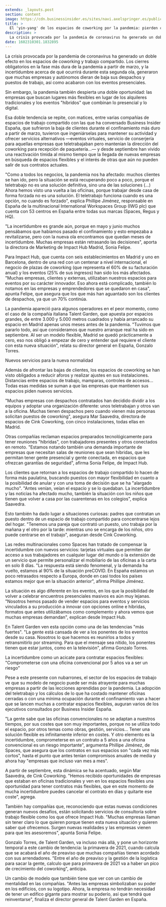 ```yaml
--- 
extends: _layouts.post 
section: content 
image: https://cdn.businessinsider.es/sites/navi.axelspringer.es/public/styles/1200/public/media/image/2020/10/persona-trabaja-mascarilla-espacio-cink-coworking-madrid-2092879.jpg?itok=8nUzTwgs 
title: > 
  El 'yin-yang' de los espacios de coworking por la pandemia: pierden clientes y eventos, pero esperan ganar empresas en búsqueda de flexibilidad 
description: > 
  La crisis provocada por la pandemia de coronavirus ha generado un doble efecto en los espacios de coworking y trabajo compartido."La respuesta está siendo fenomenal, y la demanda ha vuelto, estamos al 90% de la situación preCOVID.En España estamos un poco retrasados respecto a Europa, donde en casi todos los países estamos mejor que en la situación anterior", afirma Phillipe Jiménez.La situación es algo diferente en los eventos, en los que la posibilidad de volver a celebrar encuentros presenciales masivos es aún muy lejanas.Para que el mensaje sea nítido, los ponentes tienen que estar juntos, como en la televisión", afirma Gonzalo Torres. 
date: 1602310301.1832895 
--- 
```

La crisis provocada por la pandemia de coronavirus ha generado un doble efecto en los espacios de coworking y trabajo compartido. Los cierres obligatorios en la fase más dura de la pandemia a partir de marzo, y la incertidumbre acerca de qué ocurrirá durante esta segunda ola, generaron que muchas empresas y autónomos dieran de baja sus despachos y puestos de trabajo, así como acabaron con los eventos presenciales.

Sin embargo, la pandemia también despierta una doble oportunidad: las empresas que buscan lugares más flexibles en lugar de los alquileres tradicionales y los eventos "híbridos" que combinan lo presencial y lo digital.

Esa doble tendencia se repite, con matices, entre varias compañías de espacios de trabajo compartido con las que ha conversado Business Insider España, que sufrieron la baja de clientes durante el confinamiento más duro a partir de marzo, tuvieron que ingeniárselas para mantener su actividad y ofrecer servicios alternativos —eventos virtuales, servicio de conserjería para aquellas empresas que teletrabajaban pero mantenían la dirección del coworking para recepción de paquetería...— y desde septiembre han vivido una reactivación tímida al mismo tiempo que la llegada de nuevas empresas en búsqueda de espacios flexibles y el interés de otras que aún no pueden salir de sus contratos actuales.

"Como a todos los negocios, la pandemia nos ha afectado: muchos clientes se han ido, pero la situación se está recuperando poco a poco, porque el teletrabajo no es una solución definitiva, sino una de las soluciones (...) Ahora hemos visto una vuelta a las oficinas, porque trabajar desde casa de forma forzada no es una solución. El teletrabajo funciona cuando es una opción, no cuando es forzado", explica Phillipe Jiménez, responsable en España de la multinacional International Workspaces Group (IWG plc) que cuenta con 53 centros en España entre todas sus marcas (Spaces, Regus y HQ).

"La incertidumbre es grande aún, porque en mayo y junio muchos pensábamos que habíamos pasado el confinamiento y esto empezaba a revitalizarse, pero con la nueva ola encontramos que quedan meses de incertidumbre. Muchas empresas están retrasando las decisiones", aporta la directora de Marketing de Impact Hub Madrid, Sonia Felipe.

Para Impact Hub, que cuenta con seis establecimientos en Madrid y uno en Barcelona, dentro de una red con un centenar a nivel internacional, el negocio de plazas de coworking (que representa el 60% de su facturación anual) y los eventos (25% de sus ingresos) han sido los más afectados. "Muchas empresas, clientes y externas, utilizaban nuestros espacios para eventos por su carácter innovador. Eso ahora está complicado, también lo notamos en las empresas y emprendedores que se quedaron en casa", apunta Felipe, que asegura que los que más han aguantado son los clientes de despachos, ya que un 70% continúa.

La pandemia apareció para algunos operadores en el peor momento, como el caso de la compañía italiana Talent Garden, que apuesta por espacios grandes, de entre 3.000 y 5.000 metros cuadrados y había arrancado su espacio en Madrid apenas unos meses antes de la pandemia. "Tuvimos que pararlo todo, así que consideramos que nuestro arranque real ha sido en septiembre. Al ser un modelo flexible, Madrid se quedó prácticamente a cero, eso nos obligó a empezar de cero y entender qué requiere el cliente con esta nueva situación", relata su director general en España, Gonzalo Torres.

Nuevos servicios para la nueva normalidad

Además de afrontar las bajas de clientes, los espacios de coworking se han visto obligados a reducir aforos y realizar ajustes en sus instalaciones. Distancias entre espacios de trabajo, mamparas, controles de accesos... Todas esas medidas se suman a que las empresas que mantienen sus espacios piden nuevos servicios.

"Muchas empresas con despachos contratados han decidido dividir a los equipos y adoptar una organización diferente: unos teletrabajan y otros van a la oficina. Muchas tienen despachos pero cuando vienen más personas solicitan puestos de coworking", asegura Mar Saavedra, directora de espacios de Cink Coworking, con cinco instalaciones, todas ellas en Madrid.

Otras compañías reclaman espacios preparados tecnológicamente para tener reuniones "híbridas", con trabajadores presentes y otros conectados en remoto. "Estamos notando también una demanda importante de empresas que necesitan salas de reuniones que sean híbridas, que les permitan tener gente presencial y gente conectada, en espacios que ofrezcan garantías de seguridad", afirma Sonia Felipe, de Impact Hub.

Los clientes que retornan a los espacios de trabajo compartido lo hacen de forma más paulatina, buscando puestos con mayor flexibilidad en cuanto a la posibilidad de anular y con una toma de decisión que se ha "alargado mucho". "Antes venían, veían el espacio y se lo quedaban. La incertidumbre y las noticias ha afectado mucho, también la situación con los niños que tienen que volver a casa por las cuarentenas en los colegios", explica Saavedra.

Esto también ha dado lugar a situaciones curiosas: padres que contratan un puesto dentro de un espacio de trabajo compartido para concentrarse lejos del hogar. "Tenemos una pareja que contrató un puesto, uno trabaja por la mañana y el otro por la tarde: mientras uno se encarga de los niños, otro puede centrarse en el trabajo", aseguran desde Cink Coworking.

Las redes multinacionales como Spaces han tratado de compensar la incertidumbre con nuevos servicios: tarjetas virtuales que permiten dar acceso a sus trabajadores en cualquier lugar del mundo o la extensión de un servicio que permite personalizar el mobiliario de las oficinas a la carta en solo 8 días. "La respuesta está siendo fenomenal, y la demanda ha vuelto, estamos al 90% de la situación preCOVID. En España estamos un poco retrasados respecto a Europa, donde en casi todos los países estamos mejor que en la situación anterior", afirma Phillipe Jiménez.

La situación es algo diferente en los eventos, en los que la posibilidad de volver a celebrar encuentros presenciales masivos es aún muy lejanas. "Nosotros hemos pasado de vender espacios para eventos y servicios vinculados a su producción a innovar con opciones online e híbridas, formatos que antes utilizábamos como complemento y ahora vemos que muchas empresas demandan", explican desde Impact Hub.

En Talent Garden ven esta opción como una de las tendencias "más fuertes". "La gente está cansada de ver a los ponentes de los eventos desde su casa. Nosotros lo que hacemos es reunirlos a todos y retransmitirlo por streaming. Para que el mensaje sea nítido, los ponentes tienen que estar juntos, como en la televisión", afirma Gonzalo Torres.

La incertidumbre como un acicate para contratar espacios flexibles: "Comprometerse con una oficina convencional por 5 años va a ser un riesgo"

Pese a este presente con nubarrones, el sector de los espacios de trabajo ve que su modelo de negocio puede ser más atrayente para muchas empresas a partir de las lecciones aprendidas por la pandemia. La adopción del teletrabajo y los cálculos de lo que ha costado mantener oficinas cerradas o con una mínima ocupación durante el confinamiento van a hacer que se lancen muchas a contratar espacios flexibles, auguran varios de los ejecutivos consultados por Business Insider España.

"La gente sabe que las oficinas convencionales no se adaptan a nuestros tiempos, por sus costes que son muy importantes, porque no se utiliza todo el espacio, por otros temas como obras, gestión, servicios... Tener una solución flexible es infinitamente inferior en costes. Y otro elemento es la incertidumbre, comprometerse en un contrato a 5 años a una oficina convencional es un riesgo importante", argumenta Phillipe Jiménez, de Spaces, que asegura que los contratos en sus espacios son "cada vez más cortos", hasta el punto que antes tenían compromisos anuales de media y ahora hay "empresas que incluso van mes a mes".

A partir de septiembre, esta dinámica se ha acentuado, según Mar Saavedra, de Cink Coworking. "Hemos recibido oportunidades de empresas que estaban en oficinas tradicionales y ven en los espacios flexibles una oportunidad para tener contratos más flexibles, que en este momento de mucha incertidumbre puedes cancelar el contrato en días y quitarte ese coste", agrega.

También hay compañías que, reconociendo que estas nuevas condiciones generan nuevos desafíos, están solicitando servicios de consultoría sobre trabajo flexible como los que ofrece Impact Hub. "Muchas empresas llaman sin tener claro lo que quieren porque tienen esta nueva situación y quieren saber qué ofrecemos. Surgen nuevas realidades y las empresas vienen para que les asesoremos", apunta Sonia Felipe.

Gonzalo Torres, de Talent Garden, va incluso más allá, y pone un horizonte temporal a este cambio de tendencia: la primavera de 2021, cuando calcula que se acabará el año de preaviso que muchas compañías tienen acordado con sus arrendadores. "Entre el año de preaviso y la gestión de la logística para sacar la gente, calculo que para primavera de 2021 va a haber un pico de crecimiento del coworking", anticipa.

Un cambio de modelo que también tiene que ver con un cambio de mentalidad en las compañías. "Antes las empresas simbolizaban su poder en los edificios, con su logotipo. Ahora, la empresa no tendrán necesidad de tener un edifico gigante para mostrar su poderío, así que tendrá que reinventarse", finaliza el director general de Talent Garden en España.